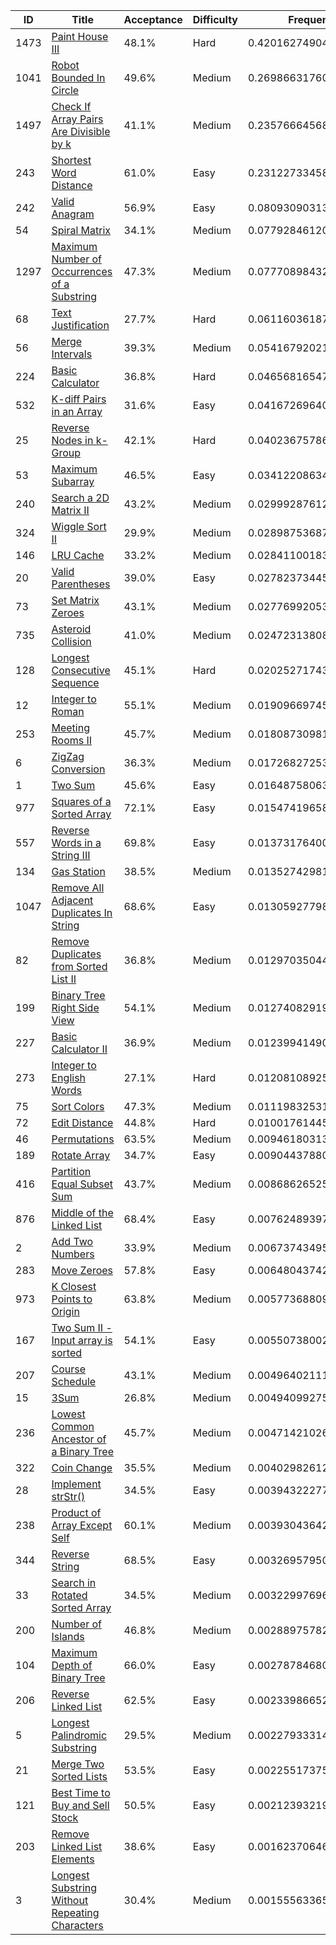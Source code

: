|ID|Title|Acceptance|Difficulty|Frequency|
|----|-----|----|---|---|
|1473|[Paint House III]( https://leetcode.com/problems/paint-house-iii)|48.1%|Hard|0.4201627490481727|
|1041|[Robot Bounded In Circle]( https://leetcode.com/problems/robot-bounded-in-circle)|49.6%|Medium|0.26986631760028884|
|1497|[Check If Array Pairs Are Divisible by k]( https://leetcode.com/problems/check-if-array-pairs-are-divisible-by-k)|41.1%|Medium|0.2357666456855048|
|243|[Shortest Word Distance]( https://leetcode.com/problems/shortest-word-distance)|61.0%|Easy|0.23122733458279973|
|242|[Valid Anagram]( https://leetcode.com/problems/valid-anagram)|56.9%|Easy|0.08093090313491587|
|54|[Spiral Matrix]( https://leetcode.com/problems/spiral-matrix)|34.1%|Medium|0.07792846120043545|
|1297|[Maximum Number of Occurrences of a Substring]( https://leetcode.com/problems/maximum-number-of-occurrences-of-a-substring)|47.3%|Medium|0.07770898432731625|
|68|[Text Justification]( https://leetcode.com/problems/text-justification)|27.7%|Hard|0.06116036187169583|
|56|[Merge Intervals]( https://leetcode.com/problems/merge-intervals)|39.3%|Medium|0.054167920212564245|
|224|[Basic Calculator]( https://leetcode.com/problems/basic-calculator)|36.8%|Hard|0.046568165477211425|
|532|[K-diff Pairs in an Array]( https://leetcode.com/problems/k-diff-pairs-in-an-array)|31.6%|Easy|0.041672696400568025|
|25|[Reverse Nodes in k-Group]( https://leetcode.com/problems/reverse-nodes-in-k-group)|42.1%|Hard|0.040236757867738004|
|53|[Maximum Subarray]( https://leetcode.com/problems/maximum-subarray)|46.5%|Easy|0.03412208634661372|
|240|[Search a 2D Matrix II]( https://leetcode.com/problems/search-a-2d-matrix-ii)|43.2%|Medium|0.02999287612403949|
|324|[Wiggle Sort II]( https://leetcode.com/problems/wiggle-sort-ii)|29.9%|Medium|0.02898753687325229|
|146|[LRU Cache]( https://leetcode.com/problems/lru-cache)|33.2%|Medium|0.028411001832779885|
|20|[Valid Parentheses]( https://leetcode.com/problems/valid-parentheses)|39.0%|Easy|0.02782373445001039|
|73|[Set Matrix Zeroes]( https://leetcode.com/problems/set-matrix-zeroes)|43.1%|Medium|0.027769920533553028|
|735|[Asteroid Collision]( https://leetcode.com/problems/asteroid-collision)|41.0%|Medium|0.024723138086794758|
|128|[Longest Consecutive Sequence]( https://leetcode.com/problems/longest-consecutive-sequence)|45.1%|Hard|0.020252717433212362|
|12|[Integer to Roman]( https://leetcode.com/problems/integer-to-roman)|55.1%|Medium|0.019096697456456382|
|253|[Meeting Rooms II]( https://leetcode.com/problems/meeting-rooms-ii)|45.7%|Medium|0.018087309810579388|
|6|[ZigZag Conversion]( https://leetcode.com/problems/zigzag-conversion)|36.3%|Medium|0.01726827253226344|
|1|[Two Sum]( https://leetcode.com/problems/two-sum)|45.6%|Easy|0.016487580637467636|
|977|[Squares of a Sorted Array]( https://leetcode.com/problems/squares-of-a-sorted-array)|72.1%|Easy|0.015474196582597383|
|557|[Reverse Words in a String III]( https://leetcode.com/problems/reverse-words-in-a-string-iii)|69.8%|Easy|0.013731764001315941|
|134|[Gas Station]( https://leetcode.com/problems/gas-station)|38.5%|Medium|0.01352742981715631|
|1047|[Remove All Adjacent Duplicates In String]( https://leetcode.com/problems/remove-all-adjacent-duplicates-in-string)|68.6%|Easy|0.013059277989179281|
|82|[Remove Duplicates from Sorted List II]( https://leetcode.com/problems/remove-duplicates-from-sorted-list-ii)|36.8%|Medium|0.01297035044262745|
|199|[Binary Tree Right Side View]( https://leetcode.com/problems/binary-tree-right-side-view)|54.1%|Medium|0.01274082919906162|
|227|[Basic Calculator II]( https://leetcode.com/problems/basic-calculator-ii)|36.9%|Medium|0.01239941490503826|
|273|[Integer to English Words]( https://leetcode.com/problems/integer-to-english-words)|27.1%|Hard|0.012081089250339716|
|75|[Sort Colors]( https://leetcode.com/problems/sort-colors)|47.3%|Medium|0.011198325310029539|
|72|[Edit Distance]( https://leetcode.com/problems/edit-distance)|44.8%|Hard|0.010017614452317782|
|46|[Permutations]( https://leetcode.com/problems/permutations)|63.5%|Medium|0.009461803137288448|
|189|[Rotate Array]( https://leetcode.com/problems/rotate-array)|34.7%|Easy|0.00904437880665999|
|416|[Partition Equal Subset Sum]( https://leetcode.com/problems/partition-equal-subset-sum)|43.7%|Medium|0.008686265255960345|
|876|[Middle of the Linked List]( https://leetcode.com/problems/middle-of-the-linked-list)|68.4%|Easy|0.007624893975696915|
|2|[Add Two Numbers]( https://leetcode.com/problems/add-two-numbers)|33.9%|Medium|0.006737434951993369|
|283|[Move Zeroes]( https://leetcode.com/problems/move-zeroes)|57.8%|Easy|0.006480437425856766|
|973|[K Closest Points to Origin]( https://leetcode.com/problems/k-closest-points-to-origin)|63.8%|Medium|0.005773688094426333|
|167|[Two Sum II - Input array is sorted]( https://leetcode.com/problems/two-sum-ii-input-array-is-sorted)|54.1%|Easy|0.005507380022589096|
|207|[Course Schedule]( https://leetcode.com/problems/course-schedule)|43.1%|Medium|0.004964021114211758|
|15|[3Sum]( https://leetcode.com/problems/3sum)|26.8%|Medium|0.004940992758742591|
|236|[Lowest Common Ancestor of a Binary Tree]( https://leetcode.com/problems/lowest-common-ancestor-of-a-binary-tree)|45.7%|Medium|0.004714210262726446|
|322|[Coin Change]( https://leetcode.com/problems/coin-change)|35.5%|Medium|0.004029826126500844|
|28|[Implement strStr()]( https://leetcode.com/problems/implement-strstr)|34.5%|Easy|0.003943222775040032|
|238|[Product of Array Except Self]( https://leetcode.com/problems/product-of-array-except-self)|60.1%|Medium|0.003930436424724545|
|344|[Reverse String]( https://leetcode.com/problems/reverse-string)|68.5%|Easy|0.003269579502519813|
|33|[Search in Rotated Sorted Array]( https://leetcode.com/problems/search-in-rotated-sorted-array)|34.5%|Medium|0.003229976968332634|
|200|[Number of Islands]( https://leetcode.com/problems/number-of-islands)|46.8%|Medium|0.0028897578265903614|
|104|[Maximum Depth of Binary Tree]( https://leetcode.com/problems/maximum-depth-of-binary-tree)|66.0%|Easy|0.002787846801433134|
|206|[Reverse Linked List]( https://leetcode.com/problems/reverse-linked-list)|62.5%|Easy|0.0023398665252948926|
|5|[Longest Palindromic Substring]( https://leetcode.com/problems/longest-palindromic-substring)|29.5%|Medium|0.002279333142507479|
|21|[Merge Two Sorted Lists]( https://leetcode.com/problems/merge-two-sorted-lists)|53.5%|Easy|0.0022551737583973706|
|121|[Best Time to Buy and Sell Stock]( https://leetcode.com/problems/best-time-to-buy-and-sell-stock)|50.5%|Easy|0.0021239321954525975|
|203|[Remove Linked List Elements]( https://leetcode.com/problems/remove-linked-list-elements)|38.6%|Easy|0.0016237064659255223|
|3|[Longest Substring Without Repeating Characters]( https://leetcode.com/problems/longest-substring-without-repeating-characters)|30.4%|Medium|0.0015556336509412823|
